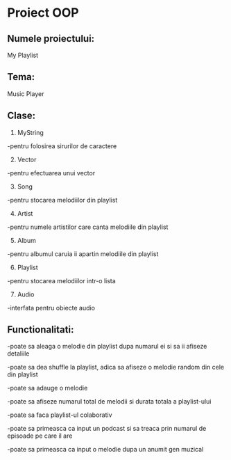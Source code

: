 # Proiect OOP

## Numele proiectului: 

My Playlist

## Tema: 

Music Player

## Clase:

1) MyString

-pentru folosirea sirurilor de caractere

2) Vector

-pentru efectuarea unui vector 

3) Song

-pentru stocarea melodiilor din playlist

4) Artist

-pentru numele artistilor care canta melodiile din playlist

5) Album

-pentru albumul caruia ii apartin melodiile din playlist

6) Playlist

-pentru stocarea melodiilor intr-o lista

7) Audio 

-interfata pentru obiecte audio

## Functionalitati:

-poate sa aleaga o melodie din playlist dupa numarul ei si sa ii afiseze detaliile

-poate sa dea shuffle la playlist, adica sa afiseze o melodie random din cele din playlist

-poate sa adauge o melodie 

-poate sa afiseze numarul total de melodii si durata totala a playlist-ului

-poate sa faca playlist-ul colaborativ

-poate sa primeasca ca input un podcast si sa treaca prin numarul de episoade pe care il are

-poate sa primeasca ca input o melodie dupa un anumit gen muzical
